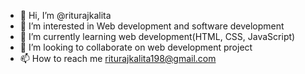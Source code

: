 - 👋 Hi, I’m @riturajkalita
- 👀 I’m interested in Web development and software development
- 🌱 I’m currently learning web development(HTML, CSS, JavaScript)
- 💞️ I’m looking to collaborate on web development project
- 📫 How to reach me riturajkalita198@gmail.com

<!---
riturajkalita/riturajkalita is a ✨ special ✨ repository because its `README.md` (this file) appears on your GitHub profile.
You can click the Preview link to take a look at your changes.
--->

